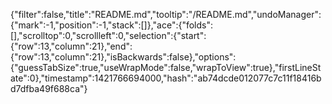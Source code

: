 {"filter":false,"title":"README.md","tooltip":"/README.md","undoManager":{"mark":-1,"position":-1,"stack":[]},"ace":{"folds":[],"scrolltop":0,"scrollleft":0,"selection":{"start":{"row":13,"column":21},"end":{"row":13,"column":21},"isBackwards":false},"options":{"guessTabSize":true,"useWrapMode":false,"wrapToView":true},"firstLineState":0},"timestamp":1421766694000,"hash":"ab74dcde012077c7c11f18416bd7dfba49f688ca"}